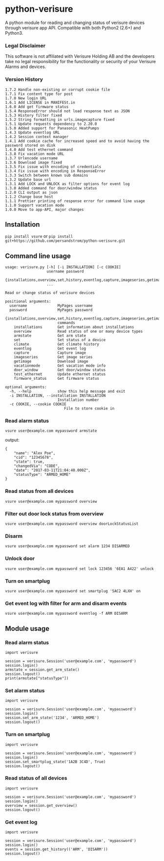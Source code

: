 # python-verisure
A python module for reading and changing status of verisure devices through verisure app API. Compatible with both Python2 (2.6+) and Python3.

### Legal Disclaimer
This software is not affiliated with Verisure Holding AB and the developers take no legal responsibility for the functionality or security of your Verisure Alarms and devices.


### Version History
```
1.7.2 Handle non-existing or corrupt cookie file
1.7.1 Fix content type for post
1.7.0 New login URL
1.6.1 Add LICENSE in MANIFESt.in
1.6.0 Add get firmware status
1.5.4 ResponseError should not load response text as JSON
1.5.3 History filter fixed
1.5.2 String formatting in urls.imagecapture fixed
1.5.1 Update requests dependency to 2.20.0
1.5.0 Added support for Panasonic HeatPumps
1.4.3 Update eventlog URL
1.4.2 Session context manager
1.4.1 Add cookie cache for increased speed and to avoid having the password stored on disk
1.4.0 Add test ethernet command
1.3.8 Fix vacation mode URL
1.3.7 Urlencode username
1.3.6 Download image fixed
1.3.5 Fix issue with encoding of credentials
1.3.4 Fix issue with encoding in ResponseError
1.3.3 Switch between known sub domains
1.3.2 Update base url 
1.3.1 Add LOCK and UNLOCK as filter options for event log
1.3.0 Added command for door/window status
1.2.0 CLI output as json
1.1.2 Change base host
1.1.1 Prettier printing of response error for command line usage
1.1.0 Support vacation mode 
1.0.0 Move to app-API, major changes
```

## Installation
``` pip install vsure ```
or
``` pip install git+https://github.com/persandstrom/python-verisure.git ```


## Command line usage

```
usage: verisure.py [-h] [-i INSTALLATION] [-c COOKIE]
                   username password
                   {installations,overview,set,history,eventlog,capture,imageseries,getimage}
                   ...

Read or change status of verisure devices

positional arguments:
  username              MyPages username
  password              MyPages password
  {installations,overview,set,history,eventlog,capture,imageseries,getimage}
                        commands
    installations       Get information about installations
    overview            Read status of one or many device types
    armstate            Get arm state
    set                 Set status of a device
    climate             Get climate history
    eventlog            Get event log
    capture             Capture image
    imageseries         Get image series
    getimage            Download image
    vacationmode        Get vacation mode info
    door_window         Get door/window status
    test_ethernet       Update ethernet status
    firmware_status     Get firmware status

optional arguments:
  -h, --help            show this help message and exit
  -i INSTALLATION, --installation INSTALLATION
                        Installation number
  -c COOKIE, --cookie COOKIE
                           File to store cookie in

```

### Read alarm status

``` vsure user@example.com mypassword armstate ```

output:

```
{
    "name": "Alex Poe",
    "cid": "12345678",
    "state": true,
    "changedVia": "CODE",
    "date": "2017-03-11T21:04:40.000Z",
    "statusType": "ARMED_HOME"
}
```

### Read status from all devices

``` vsure user@example.com mypassword overview ```

### Filter out door lock status from overview 

``` vsure user@example.com mypassword overview doorLockStatusList ```

### Disarm

``` vsure user@example.com mypassword set alarm 1234 DISARMED ```

### Unlock door

``` vsure user@example.com mypassword set lock 123456 '6EA1 A422' unlock ```

### Turn on smartplug 

``` vsure user@example.com mypassword set smartplug '5AC2 4LXH' on ```

### Get event log with filter for arm and disarm events

``` vsure user@example.com mypassword eventlog -f ARM DISARM ```

## Module usage

### Read alarm status


```
import verisure

session = verisure.Session('user@example.com', 'mypassword')
session.login()
armstate = session.get_arm_state()
session.logout()
print(armstate["statusType"])
```

### Set alarm status
```
import verisure

session = verisure.Session('user@example.com', 'mypassword')
session.login()
session.set_arm_state('1234', 'ARMED_HOME')
session.logout()
```

### Turn on smartplug
```
import verisure

session = verisure.Session('user@example.com', 'mypassword')
session.login()
session.set_smartplug_state('1A2B 3C4D', True)
session.logout()
```

### Read status of all devices
```
import verisure

session = verisure.Session('user@example.com', 'mypassword')
session.login()
overview = session.get_overview()
session.logout()
```

### Get event log
```
import verisure

session = verisure.Session('user@example.com', 'mypassword')
session.login()
events = session.get_history(('ARM', 'DISARM'))
session.logout()
```

